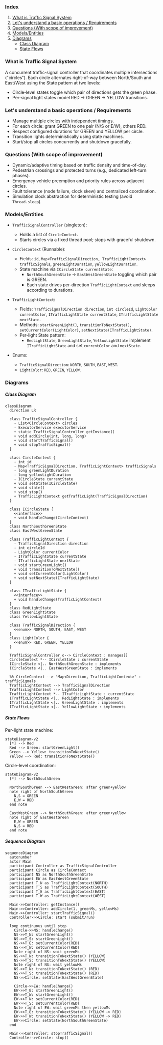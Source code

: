 ### Index
1. [What is Traffic Signal System](#what-is-traffic-signal-system)
2. [Let's understand a basic operations / Requirements](#lets-understand-a-basic-operations--requirements)
3. [Questions (With scope of improvement)](#questions-with-scope-of-improvement)
4. [Models/Entities](#modelsentities)
5. [Diagrams](#diagrams)
    * [Class Diagram](#class-diagram)
    * [State Flows](#state-flows)

### What is Traffic Signal System
A concurrent traffic-signal controller that coordinates multiple intersections ("circles"). Each circle alternates right-of-way between North/South and East/West using the State pattern at two levels:
- Circle-level states toggle which pair of directions gets the green phase.
- Per-signal light states model RED → GREEN → YELLOW transitions.

### Let's understand a basic operations / Requirements
- Manage multiple circles with independent timings.
- For each circle: grant GREEN to one pair (N/S or E/W), others RED.
- Respect configured durations for GREEN and YELLOW per circle.
- Transition lights deterministically using state machines.
- Start/stop all circles concurrently and shutdown gracefully.

### Questions (With scope of improvement)
- Dynamic/adaptive timing based on traffic density and time-of-day.
- Pedestrian crossings and protected turns (e.g., dedicated left-turn phases).
- Emergency vehicle preemption and priority rules across adjacent circles.
- Fault tolerance (node failure, clock skew) and centralized coordination.
- Simulation clock abstraction for deterministic testing (avoid `Thread.sleep`).

### Models/Entities
- `TrafficSignalController` (singleton):
  - Holds a list of `CircleContext`.
  - Starts circles via a fixed thread pool; stops with graceful shutdown.

- `CircleContext` (Runnable):
  - Fields: `id`, `Map<TrafficSignalDirection, TrafficLightContext> trafficSignals`, `greenLightDuration`, `yellowLightDuration`.
  - State machine via `ICircleState currentState`:
    - `NorthSouthGreenState` → `EastWestGreenState` toggling which pair is GREEN.
    - Each state drives per-direction `TrafficLightContext` and sleeps according to durations.

- `TrafficLightContext`:
  - Fields: `TrafficSignalDirection direction`, `int circleId`, `LightColor currentColor`, `ITrafficLightState currentState`, `ITrafficLightState nextState`.
  - Methods: `startGreenLight()`, `transitionToNextState()`, `setCurrentColor(LightColor)`, `setNextState(ITrafficLightState)`.
  - Per-light State pattern:
    - `RedLightState`, `GreenLightState`, `YellowLightState` implement `ITrafficLightState` and set `currentColor` and `nextState`.

- Enums:
  - `TrafficSignalDirection`: `NORTH`, `SOUTH`, `EAST`, `WEST`.
  - `LightColor`: `RED`, `GREEN`, `YELLOW`.

### Diagrams
##### Class Diagram
```mermaid
classDiagram
  direction LR

  class TrafficSignalController {
    - List<CircleContext> circles
    - ExecutorService executorService
    + static TrafficSignalController getInstance()
    + void addCircle(int, long, long)
    + void startTrafficSignal()
    + void stopTrafficSignal()
  }

  class CircleContext {
    - int id
    - Map<TrafficSignalDirection, TrafficLightContext> trafficSignals
    - long greenLightDuration
    - long yellowLightDuration
    - ICircleState currentState
    + void setState(ICircleState)
    + void state()
    + void stop()
    + TrafficLightContext getTrafficLight(TrafficSignalDirection)
  }

  class ICircleState {
    <<interface>>
    + void handleChange(CircleContext)
  }
  class NorthSouthGreenState
  class EastWestGreenState

  class TrafficLightContext {
    - TrafficSignalDirection direction
    - int circleId
    - LightColor currentColor
    - ITrafficLightState currentState
    - ITrafficLightState nextState
    + void startGreenLight()
    + void transitionToNextState()
    + void setCurrentColor(LightColor)
    + void setNextState(ITrafficLightState)
  }

  class ITrafficLightState {
    <<interface>>
    + void handleChange(TrafficLightContext)
  }
  class RedLightState
  class GreenLightState
  class YellowLightState

  class TrafficSignalDirection {
    <<enum>> NORTH, SOUTH, EAST, WEST
  }
  class LightColor {
    <<enum>> RED, GREEN, YELLOW
  }

  TrafficSignalController o--> CircleContext : manages[]
  CircleContext *-- ICircleState : currentState
  ICircleState <|.. NorthSouthGreenState : implements
  ICircleState <|.. EastWestGreenState : implements

  %% CircleContext --> "Map<Direction, TrafficLightContext>" : trafficSignals
  TrafficLightContext --> TrafficSignalDirection
  TrafficLightContext --> LightColor
  TrafficLightContext *-- ITrafficLightState : currentState
  ITrafficLightState <|.. RedLightState : implements
  ITrafficLightState <|.. GreenLightState : implements
  ITrafficLightState <|.. YellowLightState : implements
```

##### State Flows
Per-light state machine:
```mermaid
stateDiagram-v2
  [*] --> Red
  Red --> Green: startGreenLight()
  Green --> Yellow: transitionToNextState()
  Yellow --> Red: transitionToNextState()
```

Circle-level coordination:
```mermaid
stateDiagram-v2
  [*] --> NorthSouthGreen
  
  NorthSouthGreen --> EastWestGreen: after green+yellow
  note right of NorthSouthGreen
    N,S = GREEN
    E,W = RED
  end note

  EastWestGreen --> NorthSouthGreen: after green+yellow
  note right of EastWestGreen
    E,W = GREEN
    N,S = RED
  end note
```

##### Sequence Diagram
```mermaid
sequenceDiagram
  autonumber
  actor Main
  participant Controller as TrafficSignalController
  participant Circle as CircleContext
  participant NS as NorthSouthGreenState
  participant EW as EastWestGreenState
  participant T_N as TrafficLightContext(NORTH)
  participant T_S as TrafficLightContext(SOUTH)
  participant T_E as TrafficLightContext(EAST)
  participant T_W as TrafficLightContext(WEST)

  Main->>Controller: getInstance()
  Main->>Controller: addCircle(1, greenMs, yellowMs)
  Main->>Controller: startTrafficSignal()
  Controller->>Circle: start (submit/run)

  loop continuous until stop
    Circle->>NS: handleChange()
    NS->>T_N: startGreenLight()
    NS->>T_S: startGreenLight()
    NS->>T_E: setCurrentColor(RED)
    NS->>T_W: setCurrentColor(RED)
    Note right of NS: wait greenMs
    NS->>T_N: transitionToNextState() (YELLOW)
    NS->>T_S: transitionToNextState() (YELLOW)
    Note right of NS: wait yellowMs
    NS->>T_N: transitionToNextState() (RED)
    NS->>T_S: transitionToNextState() (RED)
    NS->>Circle: setState(EastWestGreenState)

    Circle->>EW: handleChange()
    EW->>T_E: startGreenLight()
    EW->>T_W: startGreenLight()
    EW->>T_N: setCurrentColor(RED)
    EW->>T_S: setCurrentColor(RED)
    Note right of EW: wait greenMs then yellowMs
    EW->>T_E: transitionToNextState() (YELLOW -> RED)
    EW->>T_W: transitionToNextState() (YELLOW -> RED)
    EW->>Circle: setState(NorthSouthGreenState)
  end

  Main->>Controller: stopTrafficSignal()
  Controller->>Circle: stop()
```


